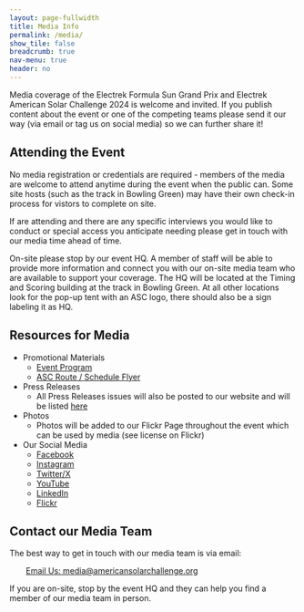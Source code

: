 ```yaml
---
layout: page-fullwidth
title: Media Info
permalink: /media/
show_tile: false
breadcrumb: true
nav-menu: true
header: no
---
```


Media coverage of the Electrek Formula Sun Grand Prix and Electrek American Solar Challenge 2024 is welcome and invited. If you publish content about the event or one of the competing teams please send it our way (via email or tag us on social media) so we can further share it!

## Attending the Event

No media registration or credentials are required - members of the media are welcome to attend anytime during the event when the public can. Some site hosts (such as the track in Bowling Green) may have their own check-in process for vistors to complete on site. 

If are attending and there are any specific interviews you would like to conduct or special access you anticipate needing please get in touch with our media time ahead of time. 

On-site please stop by our event HQ. A member of staff will be able to provide more information and connect you with our on-site media team who are available to support your coverage. The HQ will be located at the Timing and Scoring building at the track in Bowling Green. At all other locations look for the pop-up tent with an ASC logo, there should also be a sign labeling it as HQ. 


## Resources for Media

- Promotional Materials
  - [Event Program](https://www.americansolarchallenge.org/ASC/wp-content/uploads/2024/06/ASC-2024-Event-Program.pdf)
  - [ASC Route / Schedule Flyer](https://www.americansolarchallenge.org/ASC/wp-content/uploads/2024/03/FSGPASC-2024-Overview-Schedule-v2.pdf)
- Press Releases
  - All Press Releases issues will also be posted to our website and will be listed [here](https://www.americansolarchallenge.org/category/press-release+asc-fsgp-2024)
- Photos
  - Photos will be added to our Flickr Page throughout the event which can be used by media (see license on Flickr)
- Our Social Media
  - [Facebook](https://www.facebook.com/AmericanSolarChallenge/)
  - [Instagram](https://www.instagram.com/americansolarchallenge/)
  - [Twitter/X](https://twitter.com/ASC_SolarRacing/)
  - [YouTube](https://www.youtube.com/@americansolarchallenge)
  - [LinkedIn](https://www.linkedin.com/company/innovators-educational-foundation/)
  - [Flickr](https://www.flickr.com/photos/americansolarchallenge)
  

## Contact our Media Team

The best way to get in touch with our media team is via email:
<ul class="actions">
<a href="mailto:media@americansolarchallenge.org" class="button special" style="margin:5px">Email Us: media@americansolarchallenge.org</a>
</ul>

If you are on-site, stop by the event HQ and they can help you find a member of our media team in person. 